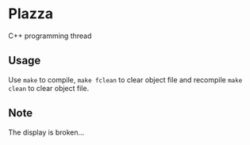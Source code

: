 # Plazza

  C++ programming thread

## Usage

  Use `make` to compile, `make fclean` to clear object file and recompile `make clean` to clear object file. 

## Note

  The display is broken... 
